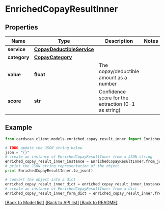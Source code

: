 # EnrichedCopayResultInner


## Properties
Name | Type | Description | Notes
------------ | ------------- | ------------- | -------------
**service** | [**CopayDeductibleService**](CopayDeductibleService.md) |  | 
**category** | [**CopayCategory**](CopayCategory.md) |  | 
**value** | **float** | The copay/deductible amount as a number | 
**score** | **str** | Confidence score for the extraction (0-1 as string) | 

## Example

```python
from cardscan_client.models.enriched_copay_result_inner import EnrichedCopayResultInner

# TODO update the JSON string below
json = "{}"
# create an instance of EnrichedCopayResultInner from a JSON string
enriched_copay_result_inner_instance = EnrichedCopayResultInner.from_json(json)
# print the JSON string representation of the object
print EnrichedCopayResultInner.to_json()

# convert the object into a dict
enriched_copay_result_inner_dict = enriched_copay_result_inner_instance.to_dict()
# create an instance of EnrichedCopayResultInner from a dict
enriched_copay_result_inner_form_dict = enriched_copay_result_inner.from_dict(enriched_copay_result_inner_dict)
```
[[Back to Model list]](../README.md#documentation-for-models) [[Back to API list]](../README.md#documentation-for-api-endpoints) [[Back to README]](../README.md)


